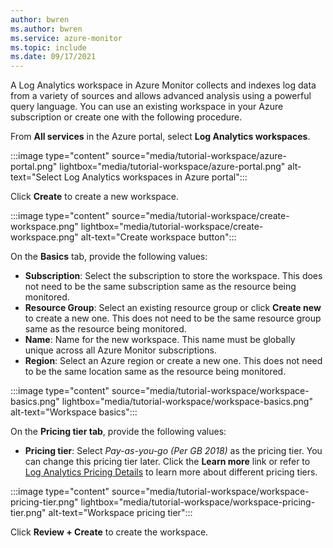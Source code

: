 ```yaml
---
author: bwren
ms.author: bwren
ms.service: azure-monitor
ms.topic: include
ms.date: 09/17/2021
---
```


A Log Analytics workspace in Azure Monitor collects and indexes log data from a variety of sources and allows advanced analysis using a powerful query language.  You can use an existing workspace in your Azure subscription or create one with the following procedure. 

From **All services** in the Azure portal, select **Log Analytics workspaces**.

:::image type="content" source="media/tutorial-workspace/azure-portal.png" lightbox="media/tutorial-workspace/azure-portal.png" alt-text="Select Log Analytics workspaces in Azure portal":::

Click **Create** to create a new workspace.

:::image type="content" source="media/tutorial-workspace/create-workspace.png" lightbox="media/tutorial-workspace/create-workspace.png" alt-text="Create workspace button":::

On the **Basics** tab, provide the following values:

- **Subscription**: Select the subscription to store the workspace. This does not need to be the same subscription same as the resource being monitored.
- **Resource Group**: Select an existing resource group or click **Create new** to create a new one. This does not need to be the same resource group same as the resource being monitored.
- **Name**: Name for the new workspace. This name must be globally unique across all Azure Monitor subscriptions.
- **Region**: Select an Azure region or create a new one. This does not need to be the same location same as the resource being monitored.

:::image type="content" source="media/tutorial-workspace/workspace-basics.png" lightbox="media/tutorial-workspace/workspace-basics.png" alt-text="Workspace basics":::

On the **Pricing tier tab**, provide the following values:

- **Pricing tier**: Select *Pay-as-you-go (Per GB 2018)* as the pricing tier. You can change this pricing tier later. Click the **Learn more** link or refer to [Log Analytics Pricing Details](https://azure.microsoft.com/pricing/details/log-analytics/) to learn more about different pricing tiers.

:::image type="content" source="media/tutorial-workspace/workspace-pricing-tier.png" lightbox="media/tutorial-workspace/workspace-pricing-tier.png" alt-text="Workspace pricing tier":::

Click **Review + Create** to create the workspace.